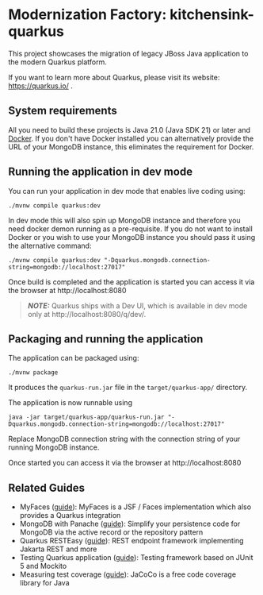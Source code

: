 # Modernization Factory: kitchensink-quarkus

This project showcases the migration of legacy JBoss Java application to the modern Quarkus platform.

If you want to learn more about Quarkus, please visit its website: https://quarkus.io/ .

## System requirements

All you need to build these projects is Java 21.0 (Java SDK 21) or later and [Docker](https://www.docker.com/products/docker-desktop/). If you don't have Docker installed you can alternatively provide the URL of your MongoDB instance, this eliminates the requirement for Docker.

## Running the application in dev mode

You can run your application in dev mode that enables live coding using:
```shell script
./mvnw compile quarkus:dev
```
In dev mode this will also spin up MongoDB instance and therefore you need docker demon running as a pre-requisite.
If you do not want to install Docker or you wish to use your MongoDB instance you should pass it using the alternative command:
```shell script
./mvnw compile quarkus:dev "-Dquarkus.mongodb.connection-string=mongodb://localhost:27017"
```

Once build is completed and the application is started you can access it via the browser at http://localhost:8080

> **_NOTE:_**  Quarkus ships with a Dev UI, which is available in dev mode only at http://localhost:8080/q/dev/.

## Packaging and running the application

The application can be packaged using:
```shell script
./mvnw package
```
It produces the `quarkus-run.jar` file in the `target/quarkus-app/` directory.

The application is now runnable using
```shell script
java -jar target/quarkus-app/quarkus-run.jar "-Dquarkus.mongodb.connection-string=mongodb://localhost:27017"
```
Replace MongoDB connection string with the connection string of your running MongoDB instance.

Once started you can access it via the browser at http://localhost:8080

## Related Guides

- MyFaces ([guide](https://myfaces.apache.org/#/coregettingstarted?id=quarkus)): MyFaces is a JSF / Faces implementation which also provides a Quarkus integration
- MongoDB with Panache ([guide](https://quarkus.io/guides/mongodb-panache)): Simplify your persistence code for MongoDB via the active record or the repository pattern
- Quarkus RESTEasy ([guide](https://quarkus.io/guides/resteasy)): REST endpoint framework implementing Jakarta REST and more
- Testing Quarkus application ([guide](https://quarkus.io/guides/getting-started-testing)): Testing framework based on JUnit 5 and Mockito
- Measuring test coverage ([guide](https://quarkus.io/guides/tests-with-coverage)): JaCoCo is a free code coverage library for Java
